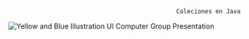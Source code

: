                                                    Coleciones en Java

![Yellow and Blue Illustration UI Computer Group Presentation](https://github.com/user-attachments/assets/1252f8a3-76c3-4e6e-80a5-8855e55769dc)
